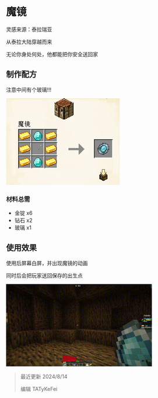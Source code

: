 # 魔镜

灵感来源：泰拉瑞亚

从泰拉大陆穿越而来

无论你身处何处，他都能把你安全送回家

## 制作配方

注意中间有个玻璃!!!

<img src="./tools/mirror/img/craft.jpg">

### 材料总需

* 金锭 x6
* 钻石 x2
* 玻璃 x1

## 使用效果

使用后屏幕白屏，并出现魔镜的动画

同时后会把玩家送回保存的出生点

<img src="./tools/mirror/img/demo.gif">

> 最近更新 2024/8/14
>
> 编辑 TATyKeFei